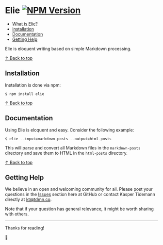 # Elie [![NPM Version](https://badge.fury.io/js/elie.svg)](https://www.npmjs.com/package/elie)

- [What is Elie?](#what-is-elie)
- [Installation](#installation)
- [Documentation](#documentation)
- [Getting Help](#getting-help)

Elie is eloquent writing based on simple Markdown processing.

[↑ Back to top](#elie)

## Installation

Installation is done via npm:

```
$ npm install elie
```

[↑ Back to top](#elie)

## Documentation

Using Elie is eloquent and easy. Consider the following example:

```shell
$ elie --input=markdown-posts --output=html-posts
```

This will parse and convert all Markdown files in the `markdown-posts` directory and save them to HTML in the `html-posts` directory.

[↑ Back to top](#elie)

## Getting Help

We believe in an open and welcoming community for all. Please post your questions in the [Issues](https://github.com/tdmnco/elie/issues) section here at GitHub or contact Kasper Tidemann directly at [kt@tdmn.co](kt@tdmn.co).

Note that if your question has general relevance, it might be worth sharing with others.

---

Thanks for reading!

🎁
